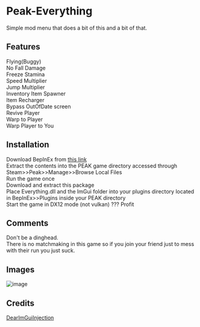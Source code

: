 # Peak-Everything
Simple mod menu that does a bit of this and a bit of that.

## Features
Flying(Buggy) \
No Fall Damage \
Freeze Stamina \
Speed Multiplier \
Jump Multiplier \
Inventory Item Spawner \
Item Recharger \
Bypass OutOfDate screen \
Revive Player \
Warp to Player \
Warp Player to You

## Installation
Download BepInEx from [this link](https://github.com/BepInEx/BepInEx/releases/tag/v5.4.23.3) \
Extract the contents into the PEAK game directory accessed through Steam>>Peak>>Manage>>Browse Local Files \
Run the game once \
Download and extract this package \
Place Everything.dll and the ImGui folder into your plugins directory located in BepInEx>>Plugins inside your PEAK directory \
Start the game in DX12 mode (not vulkan)
???
Profit

## Comments
Don't be a dinghead. \
There is no matchmaking in this game so if you join your friend just to mess with their run you just suck. 

## Images
![image](https://github.com/user-attachments/assets/61a33865-1a29-4250-a27f-6ce236ecc33b)

## Credits
[DearImGuiInjection](https://github.com/xiaoxiao921/DearImGuiInjection)
